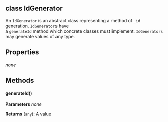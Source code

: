 class IdGenerator
----------

An ```IdGenerator``` is an abstract class representing a method of ```_id``` generation. ```IdGenerator```s have  
a ```generateId``` method which concrete classes must implement. ```IdGenerators``` may generate values of any type.

Properties
----------

_none_

Methods
----------

#### generateId()

**Parameters**
_none_

**Returns** (```any```): A value 
